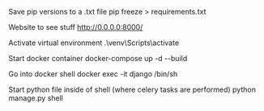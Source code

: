 Save pip versions to a .txt file
pip freeze > requirements.txt

Website to see stuff
http://0.0.0.0:8000/

Activate virtual environment
.\venv\Scripts\activate

Start docker container
docker-compose up -d --build

Go into docker shell
docker exec -it django /bin/sh

Start python file inside of shell (where celery tasks are performed)
python manage.py shell

